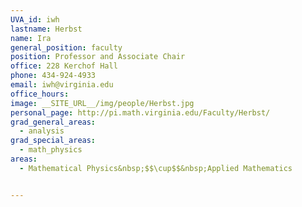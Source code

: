 ```yaml
---
UVA_id: iwh
lastname: Herbst
name: Ira
general_position: faculty
position: Professor and Associate Chair
office: 228 Kerchof Hall
phone: 434-924-4933
email: iwh@virginia.edu
office_hours:
image: __SITE_URL__/img/people/Herbst.jpg
personal_page: http://pi.math.virginia.edu/Faculty/Herbst/
grad_general_areas:
  - analysis
grad_special_areas:
  - math_physics
areas:
  - Mathematical Physics&nbsp;$$\cup$$&nbsp;Applied Mathematics


---
```

